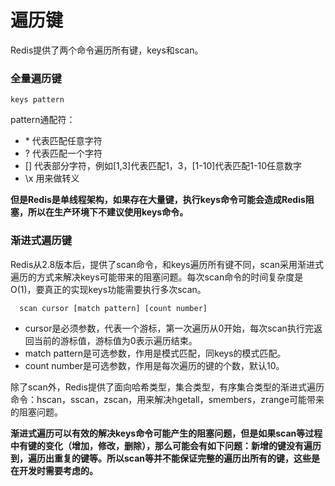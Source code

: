 # 遍历键

Redis提供了两个命令遍历所有键，keys和scan。

### 全量遍历键

```
keys pattern
```
pattern通配符：

* \* 代表匹配任意字符
* ? 代表匹配一个字符
* [] 代表部分字符，例如[1,3]代表匹配1，3，[1-10]代表匹配1-10任意数字
* \x 用来做转义

**但是Redis是单线程架构，如果存在大量键，执行keys命令可能会造成Redis阻塞，所以在生产环境下不建议使用keys命令。**


### 渐进式遍历键

Redis从2.8版本后，提供了scan命令，和keys遍历所有键不同，scan采用渐进式遍历的方式来解决keys可能带来的阻塞问题。每次scan命令的时间复杂度是O(1)，要真正的实现keys功能需要执行多次scan。

```
  scan cursor [match pattern] [count number]
```

* cursor是必须参数，代表一个游标，第一次遍历从0开始，每次scan执行完返回当前的游标值，游标值为0表示遍历结束。
* match pattern是可选参数，作用是模式匹配，同keys的模式匹配。
* count number是可选参数，作用是每次遍历的键的个数，默认10。

除了scan外，Redis提供了面向哈希类型，集合类型，有序集合类型的渐进式遍历命令：hscan，sscan，zscan，用来解决hgetall，smembers，zrange可能带来的阻塞问题。

**渐进式遍历可以有效的解决keys命令可能产生的阻塞问题，但是如果scan等过程中有键的变化（增加，修改，删除），那么可能会有如下问题：新增的键没有遍历到，遍历出重复的键等。所以scan等并不能保证完整的遍历出所有的键，这些是在开发时需要考虑的。**
